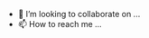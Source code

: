 
- 💞️ I’m looking to collaborate on ...
- 📫 How to reach me ...

<!---
suryadeepa-new/suryadeepa-new is a ✨ special ✨ repository because its `README.md` (this file) appears on your GitHub profile.
You can click the Preview link to take a look at your changes.
--->
